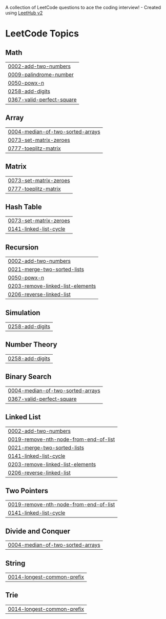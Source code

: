 A collection of LeetCode questions to ace the coding interview! - Created using [LeetHub v2](https://github.com/arunbhardwaj/LeetHub-2.0)
<!---LeetCode Topics Start-->
# LeetCode Topics
## Math
|  |
| ------- |
| [0002-add-two-numbers](https://github.com/sarthakkasliwal/Leetcode/tree/master/0002-add-two-numbers) |
| [0009-palindrome-number](https://github.com/sarthakkasliwal/Leetcode/tree/master/0009-palindrome-number) |
| [0050-powx-n](https://github.com/sarthakkasliwal/Leetcode/tree/master/0050-powx-n) |
| [0258-add-digits](https://github.com/sarthakkasliwal/Leetcode/tree/master/0258-add-digits) |
| [0367-valid-perfect-square](https://github.com/sarthakkasliwal/Leetcode/tree/master/0367-valid-perfect-square) |
## Array
|  |
| ------- |
| [0004-median-of-two-sorted-arrays](https://github.com/sarthakkasliwal/Leetcode/tree/master/0004-median-of-two-sorted-arrays) |
| [0073-set-matrix-zeroes](https://github.com/sarthakkasliwal/Leetcode/tree/master/0073-set-matrix-zeroes) |
| [0777-toeplitz-matrix](https://github.com/sarthakkasliwal/Leetcode/tree/master/0777-toeplitz-matrix) |
## Matrix
|  |
| ------- |
| [0073-set-matrix-zeroes](https://github.com/sarthakkasliwal/Leetcode/tree/master/0073-set-matrix-zeroes) |
| [0777-toeplitz-matrix](https://github.com/sarthakkasliwal/Leetcode/tree/master/0777-toeplitz-matrix) |
## Hash Table
|  |
| ------- |
| [0073-set-matrix-zeroes](https://github.com/sarthakkasliwal/Leetcode/tree/master/0073-set-matrix-zeroes) |
| [0141-linked-list-cycle](https://github.com/sarthakkasliwal/Leetcode/tree/master/0141-linked-list-cycle) |
## Recursion
|  |
| ------- |
| [0002-add-two-numbers](https://github.com/sarthakkasliwal/Leetcode/tree/master/0002-add-two-numbers) |
| [0021-merge-two-sorted-lists](https://github.com/sarthakkasliwal/Leetcode/tree/master/0021-merge-two-sorted-lists) |
| [0050-powx-n](https://github.com/sarthakkasliwal/Leetcode/tree/master/0050-powx-n) |
| [0203-remove-linked-list-elements](https://github.com/sarthakkasliwal/Leetcode/tree/master/0203-remove-linked-list-elements) |
| [0206-reverse-linked-list](https://github.com/sarthakkasliwal/Leetcode/tree/master/0206-reverse-linked-list) |
## Simulation
|  |
| ------- |
| [0258-add-digits](https://github.com/sarthakkasliwal/Leetcode/tree/master/0258-add-digits) |
## Number Theory
|  |
| ------- |
| [0258-add-digits](https://github.com/sarthakkasliwal/Leetcode/tree/master/0258-add-digits) |
## Binary Search
|  |
| ------- |
| [0004-median-of-two-sorted-arrays](https://github.com/sarthakkasliwal/Leetcode/tree/master/0004-median-of-two-sorted-arrays) |
| [0367-valid-perfect-square](https://github.com/sarthakkasliwal/Leetcode/tree/master/0367-valid-perfect-square) |
## Linked List
|  |
| ------- |
| [0002-add-two-numbers](https://github.com/sarthakkasliwal/Leetcode/tree/master/0002-add-two-numbers) |
| [0019-remove-nth-node-from-end-of-list](https://github.com/sarthakkasliwal/Leetcode/tree/master/0019-remove-nth-node-from-end-of-list) |
| [0021-merge-two-sorted-lists](https://github.com/sarthakkasliwal/Leetcode/tree/master/0021-merge-two-sorted-lists) |
| [0141-linked-list-cycle](https://github.com/sarthakkasliwal/Leetcode/tree/master/0141-linked-list-cycle) |
| [0203-remove-linked-list-elements](https://github.com/sarthakkasliwal/Leetcode/tree/master/0203-remove-linked-list-elements) |
| [0206-reverse-linked-list](https://github.com/sarthakkasliwal/Leetcode/tree/master/0206-reverse-linked-list) |
## Two Pointers
|  |
| ------- |
| [0019-remove-nth-node-from-end-of-list](https://github.com/sarthakkasliwal/Leetcode/tree/master/0019-remove-nth-node-from-end-of-list) |
| [0141-linked-list-cycle](https://github.com/sarthakkasliwal/Leetcode/tree/master/0141-linked-list-cycle) |
## Divide and Conquer
|  |
| ------- |
| [0004-median-of-two-sorted-arrays](https://github.com/sarthakkasliwal/Leetcode/tree/master/0004-median-of-two-sorted-arrays) |
## String
|  |
| ------- |
| [0014-longest-common-prefix](https://github.com/sarthakkasliwal/Leetcode/tree/master/0014-longest-common-prefix) |
## Trie
|  |
| ------- |
| [0014-longest-common-prefix](https://github.com/sarthakkasliwal/Leetcode/tree/master/0014-longest-common-prefix) |
<!---LeetCode Topics End-->